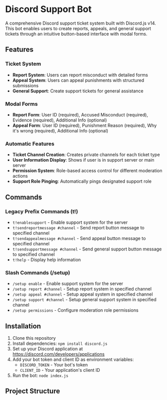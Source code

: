 # Discord Support Bot

A comprehensive Discord support ticket system built with Discord.js v14. This bot enables users to create reports, appeals, and general support tickets through an intuitive button-based interface with modal forms.

## Features

### Ticket System
- **Report System**: Users can report misconduct with detailed forms
- **Appeal System**: Users can appeal punishments with structured submissions
- **General Support**: Create support tickets for general assistance

### Modal Forms
- **Report Form**: User ID (required), Accused Misconduct (required), Evidence (required), Additional Info (optional)
- **Appeal Form**: User ID (required), Punishment Reason (required), Why it's wrong (required), Additional Info (optional)

### Automatic Features
- **Ticket Channel Creation**: Creates private channels for each ticket type
- **User Information Display**: Shows if user is in support server or main server
- **Permission System**: Role-based access control for different moderation actions
- **Support Role Pinging**: Automatically pings designated support role

## Commands

### Legacy Prefix Commands (t!)
- `t!enablesupport` - Enable support system for the server
- `t!sendreportmessage #channel` - Send report button message to specified channel
- `t!sendappealmessage #channel` - Send appeal button message to specified channel  
- `t!sendsupportmessage #channel` - Send general support button message to specified channel
- `t!help` - Display help information

### Slash Commands (/setup)
- `/setup enable` - Enable support system for the server
- `/setup report #channel` - Setup report system in specified channel
- `/setup appeal #channel` - Setup appeal system in specified channel
- `/setup support #channel` - Setup general support system in specified channel
- `/setup permissions` - Configure moderation role permissions

## Installation

1. Clone this repository
2. Install dependencies: `npm install discord.js`
3. Set up your Discord application at https://discord.com/developers/applications
4. Add your bot token and client ID as environment variables:
   - `DISCORD_TOKEN` - Your bot's token
   - `CLIENT_ID` - Your application's client ID
5. Run the bot: `node index.js`

## Project Structure
